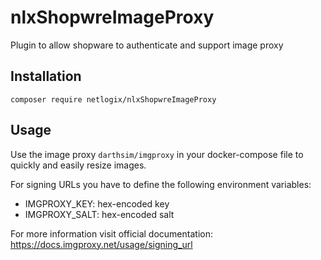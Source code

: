 # nlxShopwreImageProxy

Plugin to allow shopware to authenticate and support image proxy

## Installation

```shell
composer require netlogix/nlxShopwreImageProxy
```

## Usage

Use the image proxy `darthsim/imgproxy` in your docker-compose file to quickly and easily resize images.

For signing URLs you have to define the following environment variables:
- IMGPROXY_KEY: hex-encoded key
- IMGPROXY_SALT: hex-encoded salt

For more information visit official documentation: https://docs.imgproxy.net/usage/signing_url
